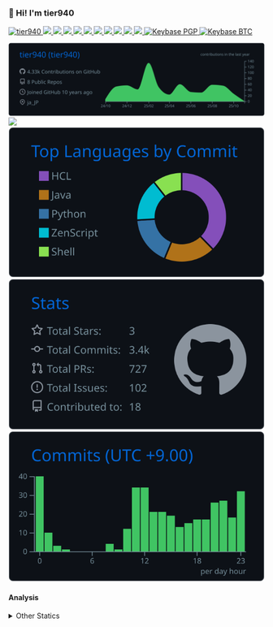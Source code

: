 ### 👋 Hi! I'm tier940

<p align="left"> 
  <a href="https://github.com/tier940/tier940/">
    <img src="https://komarev.com/ghpvc/?username=tier940" alt="tier940" />
  </a>
  <a href="http://twitter.com/tier940">
    <img height="20" src="https://img.shields.io/twitter/follow/tier940?label=Twitter&logo=twitter&style=flat" />
  </a>
  <a href="https://github.com/tier940">
    <img height="20" src="https://img.shields.io/github/followers/tier940?label=follow&logo=github&style=flat" />
  </a>
  <a href="https://www.reddit.com/user/tier940">
    <img height="20" src="https://img.shields.io/reddit/user-karma/combined/tier940?label=Reddit&logo=reddit&style=flat" />
  </a>
  <a href="https://stackoverflow.com/users/17317833/tier940">
    <img height="20" src="https://img.shields.io/stackexchange/stackoverflow/r/17317833?label=StackOverflow&logo=stack-overflow&style=flat" />
  </a>
  <a href="https://zenn.dev/tier940">
    <img height="20" src="https://zenn.badge.nikaera.com/s/tier940/likes" />
  </a>
  <a href="https://zenn.dev/tier940">
    <img height="20" src="https://zenn.badge.nikaera.com/s/tier940/followers" />
  </a>
  <a href="https://zenn.dev/tier940">
    <img height="20" src="https://zenn.badge.nikaera.com/s/tier940/articles" />
  </a>
  <a href="http://qiita.com/tier940">
    <img height="20" src="https://qiita-badge.apiapi.app/s/tier940/posts.svg" />
  </a>
  <a href="http://qiita.com/tier940">
    <img height="20" src="https://qiita-badge.apiapi.app/s/tier940/contributions.svg" />
  </a>
  <a href="https://github.com/tier940/tier940/">
    <img height="20" src="https://github.com/tier940/tier940/actions/workflows/main.yml/badge.svg" />
  </a>
  <a href="https://keybase.io/tier940">
    <img alt="Keybase PGP" src="https://img.shields.io/keybase/pgp/tier940">
  </a>
  <a href="https://keybase.io/tier940">
    <img alt="Keybase BTC" src="https://img.shields.io/keybase/btc/tier940">
  </a>
</p>

[![](https://raw.githubusercontent.com/tier940/tier940/main/profile-summary-card-output/github_dark/0-profile-details.svg)](https://github.com/vn7n24fzkq/github-profile-summary-cards)
[![](https://raw.githubusercontent.com/tier940/tier940/main/profile-summary-card-output/github_dark/1-repos-per-language.svg)](https://github.com/vn7n24fzkq/github-profile-summary-cards) [![](https://raw.githubusercontent.com/tier940/tier940/main/profile-summary-card-output/github_dark/2-most-commit-language.svg)](https://github.com/vn7n24fzkq/github-profile-summary-cards)
[![](https://raw.githubusercontent.com/tier940/tier940/main/profile-summary-card-output/github_dark/3-stats.svg)](https://github.com/vn7n24fzkq/github-profile-summary-cards) [![](https://raw.githubusercontent.com/tier940/tier940/main/profile-summary-card-output/github_dark/4-productive-time.svg)](https://github.com/vn7n24fzkq/github-profile-summary-cards)


#### Analysis
<!-- <img height="150" src="https://github.com/tier940/tier940/blob/master/images/stat.svg" alt="Alternative Text"/> -->

<details>
  <summary>Other Statics</summary>
  <!--START_SECTION:waka-->
![Code Time](http://img.shields.io/badge/Code%20Time-4%2C462%20hrs%2016%20mins-blue)

**🐱 My GitHub Data** 

> 📦 35.2 kB Used in GitHub's Storage 
 > 
> 💼 Opted to Hire
 > 
> 📜 8 Public Repositories 
 > 
> 🔑 5 Private Repositories 
 > 
**I'm an Early 🐤** 

```text
🌞 Morning                2546 commits        ████░░░░░░░░░░░░░░░░░░░░░   16.40 % 
🌆 Daytime                5661 commits        █████████░░░░░░░░░░░░░░░░   36.46 % 
🌃 Evening                5698 commits        █████████░░░░░░░░░░░░░░░░   36.70 % 
🌙 Night                  1621 commits        ███░░░░░░░░░░░░░░░░░░░░░░   10.44 % 
```
📅 **I'm Most Productive on Saturday** 

```text
Monday                   1537 commits        ██░░░░░░░░░░░░░░░░░░░░░░░   09.90 % 
Tuesday                  2527 commits        ████░░░░░░░░░░░░░░░░░░░░░   16.28 % 
Wednesday                1891 commits        ███░░░░░░░░░░░░░░░░░░░░░░   12.18 % 
Thursday                 1627 commits        ███░░░░░░░░░░░░░░░░░░░░░░   10.48 % 
Friday                   2184 commits        ████░░░░░░░░░░░░░░░░░░░░░   14.07 % 
Saturday                 2932 commits        █████░░░░░░░░░░░░░░░░░░░░   18.88 % 
Sunday                   2828 commits        █████░░░░░░░░░░░░░░░░░░░░   18.21 % 
```


📊 **This Week I Spent My Time On** 

```text
🕑︎ Time Zone: Asia/Tokyo

💬 Programming Languages: 
Other                    29 hrs 21 mins      █████████████████████░░░░   85.18 % 
Java                     3 hrs 27 mins       ███░░░░░░░░░░░░░░░░░░░░░░   10.02 % 
Markdown                 21 mins             ░░░░░░░░░░░░░░░░░░░░░░░░░   01.05 % 
YAML                     20 mins             ░░░░░░░░░░░░░░░░░░░░░░░░░   01.00 % 
Groovy                   16 mins             ░░░░░░░░░░░░░░░░░░░░░░░░░   00.81 % 

🔥 Editors: 
Edge                     29 hrs 4 mins       █████████████████████░░░░   84.35 % 
IntelliJ IDEA            3 hrs 47 mins       ███░░░░░░░░░░░░░░░░░░░░░░   11.02 % 
VS Code                  1 hr 35 mins        █░░░░░░░░░░░░░░░░░░░░░░░░   04.63 % 

💻 Operating System: 
Windows                  33 hrs 50 mins      █████████████████████████   98.20 % 
Mac                      35 mins             ░░░░░░░░░░░░░░░░░░░░░░░░░   01.70 % 
Linux                    2 mins              ░░░░░░░░░░░░░░░░░░░░░░░░░   00.10 % 
```

**I Mostly Code in Java** 

```text
Java                     16 repos            █████████████░░░░░░░░░░░░   51.61 % 
ZenScript                3 repos             ██░░░░░░░░░░░░░░░░░░░░░░░   09.68 % 
Shell                    2 repos             ██░░░░░░░░░░░░░░░░░░░░░░░   06.45 % 
Python                   2 repos             ██░░░░░░░░░░░░░░░░░░░░░░░   06.45 % 
HTML                     1 repo              █░░░░░░░░░░░░░░░░░░░░░░░░   03.23 % 
```



**Timeline**

![Lines of Code chart](https://raw.githubusercontent.com/tier940/tier940/main/assets/bar_graph.png)


 Last Updated on 15/09/2024 01:00:22 UTC
<!--END_SECTION:waka-->
</details>
